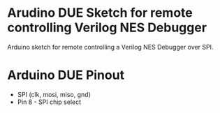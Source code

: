 Arudino DUE Sketch for remote controlling Verilog NES Debugger
=

Arduino sketch for remote controlling a Verilog NES Debugger over SPI.

Arduino DUE Pinout
=

- SPI (clk, mosi, miso, gnd)
- Pin 8 - SPI chip select 


